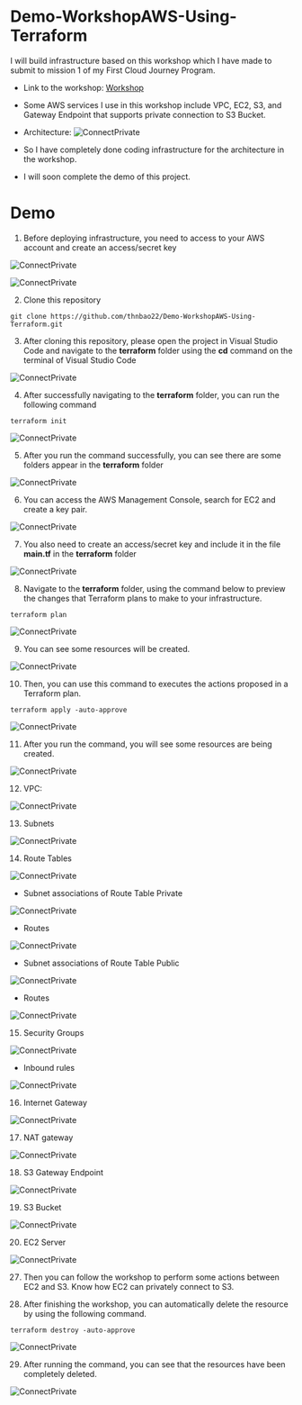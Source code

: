 # Demo-WorkshopAWS-Using-Terraform

I will build infrastructure based on this workshop which I have made to submit to mission 1 of my First Cloud Journey Program.
- Link to the workshop: [Workshop](https://thnbao22.github.io/)

- Some AWS services I use in this workshop include VPC, EC2, S3, and Gateway Endpoint that supports private connection to S3 Bucket.

- Architecture:
![ConnectPrivate](images/Project.png)

- So I have completely done coding infrastructure for the architecture in the workshop.
- I will soon complete the demo of this project.

# Demo

1. Before deploying infrastructure, you need to access to your AWS account and create an access/secret key 

![ConnectPrivate](images/1.png)

![ConnectPrivate](images/2.png)

2. Clone this repository
```
git clone https://github.com/thnbao22/Demo-WorkshopAWS-Using-Terraform.git
```

3. After cloning this repository, please open the project in Visual Studio Code and navigate to the **terraform** folder using the **cd** command on the terminal of Visual Studio Code

![ConnectPrivate](images/3.png)

4. After successfully navigating to the **terraform** folder, you can run the following command
```
terraform init 
```

![ConnectPrivate](images/4.png)

5. After you run the command successfully, you can see there are some folders appear in the **terraform** folder

![ConnectPrivate](images/5.png)

6. You can access the AWS Management Console, search for EC2 and create a key pair.

![ConnectPrivate](images/6.png)

7. You also need to create an access/secret key and include it in the file **main.tf** in the **terraform** folder

![ConnectPrivate](images/7.png)

8. Navigate to the **terraform** folder, using the command below to preview the changes that Terraform plans to make to your infrastructure.
```
terraform plan
```

![ConnectPrivate](images/8.png)

9. You can see some resources will be created.

![ConnectPrivate](images/9.png)

10. Then, you can use this command to executes the actions proposed in a Terraform plan.

```
terraform apply -auto-approve
```

![ConnectPrivate](images/10.png)

11. After you run the command, you will see some resources are being created.

![ConnectPrivate](images/11.png)

12. VPC:

![ConnectPrivate](images/12.png)

13. Subnets

![ConnectPrivate](images/13.png)

14. Route Tables

![ConnectPrivate](images/14.png)

- Subnet associations of Route Table Private
  
![ConnectPrivate](images/15.png)

- Routes

![ConnectPrivate](images/16.png)


- Subnet associations of Route Table Public
  
![ConnectPrivate](images/18.png)

- Routes

![ConnectPrivate](images/17.png)

15. Security Groups

![ConnectPrivate](images/19.png)

- Inbound rules

![ConnectPrivate](images/20.png)

16. Internet Gateway

![ConnectPrivate](images/22.png)

17. NAT gateway

![ConnectPrivate](images/23.png)

18. S3 Gateway Endpoint

![ConnectPrivate](images/24.png)

19. S3 Bucket

![ConnectPrivate](images/26.png)

20. EC2 Server

![ConnectPrivate](images/26.png)

27. Then you can follow the workshop to perform some actions between EC2 and S3. Know how EC2 can privately connect to S3.

28. After finishing the workshop, you can automatically delete the resource by using the following command.
```
terraform destroy -auto-approve
```

![ConnectPrivate](images/27.png)

29. After running the command, you can see that the resources have been completely deleted.

![ConnectPrivate](images/28.png)
